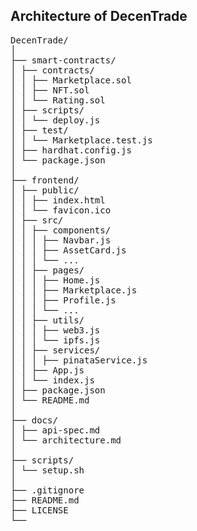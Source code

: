 ## Architecture of DecenTrade

<pre>
DecenTrade/
│
├── smart-contracts/
│ ├── contracts/
│ │ ├── Marketplace.sol
│ │ ├── NFT.sol
│ │ └── Rating.sol
│ ├── scripts/
│ │ └── deploy.js
│ ├── test/
│ │ └── Marketplace.test.js
│ ├── hardhat.config.js
│ └── package.json
│
├── frontend/
│ ├── public/
│ │ ├── index.html
│ │ └── favicon.ico
│ ├── src/
│ │ ├── components/
│ │ │ ├── Navbar.js
│ │ │ ├── AssetCard.js
│ │ │ └── ...
│ │ ├── pages/
│ │ │ ├── Home.js
│ │ │ ├── Marketplace.js
│ │ │ ├── Profile.js
│ │ │ └── ...
│ │ ├── utils/
│ │ │ ├── web3.js
│ │ │ └── ipfs.js
│ │ ├── services/
│ │ │ ├── pinataService.js
│ │ ├── App.js
│ │ └── index.js
│ ├── package.json
│ └── README.md
│
├── docs/
│ ├── api-spec.md
│ └── architecture.md
│
├── scripts/
│ └── setup.sh
│
├── .gitignore
├── README.md
├── LICENSE
└──

</pre>
